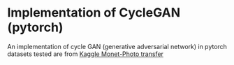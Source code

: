 # Implementation of CycleGAN (pytorch)

An implementation of cycle GAN (generative adversarial network) in pytorch
datasets tested are from [Kaggle Monet-Photo transfer](https://www.kaggle.com/c/gan-getting-started/data)
